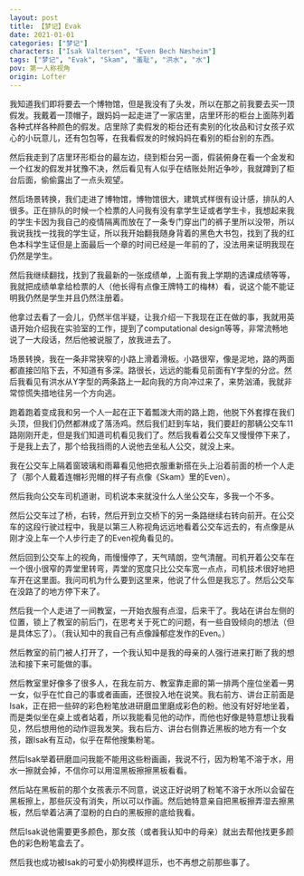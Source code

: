 ```yaml
---
layout: post
title: 【梦记】Evak
date: 2021-01-01
categories: ["梦记"]
characters: ["Isak Valtersen", "Even Bech Næsheim"]
tags: ["梦记", "Evak", "Skam", "羞耻", "洪水", "水"]
pov: 第一人称视角
origin: Lofter
---
```


我知道我们即将要去一个博物馆，但是我没有了头发，所以在那之前我要去买一顶假发。我戴着一顶帽子，跟妈妈一起走进了一家店里，店里环形的柜台上面陈列着各种式样各种颜色的假发。店里除了卖假发的柜台还有卖别的化妆品和讨女孩子欢心的小玩意儿，还有包包等，在我看假发的时候妈妈在看别的柜台别的东西。

然后我走到了店里环形柜台的最左边，绕到柜台另一面，假装俯身在看一个金发和一个红发的假发并犹豫不决，然后看见有人似乎在结账处附近争吵，我就蹲到了柜台后面，偷偷露出了一点头观望。

然后场景转换，我们走进了博物馆，博物馆很大，建筑式样很有设计感，排队的人很多。正在排队的时候一个检票的人问我有没有拿学生证或者学生卡，我想起来我的学生卡因为我自己的疫情隔离而放在了一条专门穿出门的裤子里所以没带，所以我说我找一找我的学生证，所以我开始翻我随身背着的黑色大书包，找到了我的红色本科学生证但是上面最后一个章的时间已经是一年前的了，没法用来证明我现在仍然是学生。

然后我继续翻找，找到了我最新的一张成绩单，上面有我上学期的选课成绩等等，我就把成绩单拿给检票的人（他长得有点像王牌特工的梅林）看，说这个能不能证明我仍然是学生并且仍然注册着。

他拿过去看了一会儿，仍然半信半疑，让我介绍一下我现在正在做的事，我就用英语开始介绍我在实验室的工作，提到了computational design等等，非常流畅地说了一大段话，然后他被说服了，放我进去了。

场景转换，我在一条非常狭窄的小路上滑着滑板。小路很窄，像是泥地，路的两面都直接凹陷下去，不知道有多深。路很长，远远的能看见前面有Y字型的分岔。然后我看见有洪水从Y字型的两条路上一起向我的方向冲过来了，来势汹涌，我就非常惊慌失措地往另一个方向逃。

跑着跑着变成我和另一个人一起在正下着瓢泼大雨的路上跑，他脱下外套撑在我们头顶，但我们仍然都淋成了落汤鸡。然后我们赶到车站，我们要赶的那辆公交车11路刚刚开走，但是我们知道司机看见我们了。然后我看着公交车又慢慢停下来了，于是我上去了，那个给我挡雨的人说他去坐私人公交，就没上来。

我在公交车上隔着窗玻璃和雨幕看见他把衣服重新搭在头上沿着前面的桥一个人走了（那个人戴着连帽衫兜帽的样子有点像《Skam》里的Even）。

然后我向公交车司机道谢，司机说本来就没什么人坐公交车，多我一个不多。

然后公交车过了桥，右转，然后开到立交桥下的另一条路继续右转向前开。在公交车的这段行驶过程中，我是以第三人称视角远远地看着公交车远去的，有点像是从刚才没上车一个人步行走了的Even视角看见的。

然后回到公交车上的视角，雨慢慢停了，天气晴朗，空气清醒。司机开着公交车在一个很小很窄的弄堂里转弯，弄堂的宽度只比公交车宽一点点，司机技术很好地把车开在这里面。我问司机为什么要到这里来，他说了什么但是我忘了。然后公交车在没路了的地方停下来了。

然后我一个人走进了一间教室，一开始衣服有点湿，后来干了。我站在讲台左侧的位置，锁上了教室的前后门，在思考关于死亡的问题，有一些自毁倾向的想法（但是具体忘了）。（我认知中的我自己有点像躁郁症发作的Even。）

然后教室的前门被人打开了，一个我认知中是我的母亲的人强行进来打断了我的想法和接下来可能做的事。

然后教室里好像多了很多人，在我左前方、教室靠走廊的第一排两个座位坐着一男一女，似乎在忙自己的事或者画画，还很投入地在说笑。我右前方、讲台正前面是Isak，正在把一些碎的彩色粉笔放进研磨皿里磨成彩色的粉。他没有好好地坐着，而是类似坐在桌上或者站着，所以我能看见他的动作，而他也好像是特意想让我看见，然后想用他的动作逗我发笑。我右后方、讲台右侧靠近黑板的地方有一个女孩，跟Isak有互动，似乎在帮他搜集粉笔。

然后Isak举着研磨皿问我能不能用这些粉画画，我说不行，因为粉笔不溶于水，用水一擦就会掉，不信你可以用湿黑板擦擦黑板看看。

然后站在黑板前的那个女孩表示不同意，说这正好说明了粉笔不溶于水所以会留在黑板擦上，那些灰没有消失，所以可以作画。然后她特意亲自把黑板擦弄湿去擦黑板，然后举着沾满了湿粉的白白的黑板擦的底给我看。

然后Isak说他需要更多颜色，那女孩（或者我认知中的母亲）就出去帮他找更多颜色的彩色粉笔盒去了。

然后我也成功被Isak的可爱小奶狗模样逗乐，也不再想之前那些事了。
